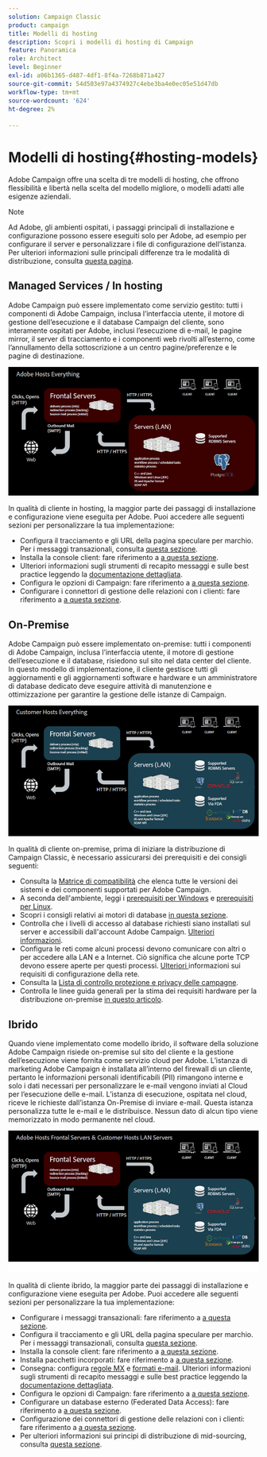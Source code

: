 ```yaml
---
solution: Campaign Classic
product: campaign
title: Modelli di hosting
description: Scopri i modelli di hosting di Campaign
feature: Panoramica
role: Architect
level: Beginner
exl-id: a06b1365-d487-4df1-8f4a-7268b871a427
source-git-commit: 54d503e97a4374927c4ebe3ba4e0ec05e51d47db
workflow-type: tm+mt
source-wordcount: '624'
ht-degree: 2%

---
```


# Modelli di hosting{#hosting-models}

Adobe Campaign offre una scelta di tre modelli di hosting, che offrono flessibilità e libertà nella scelta del modello migliore, o modelli adatti alle esigenze aziendali.

>[!NOTE]
>
>Ad Adobe, gli ambienti ospitati, i passaggi principali di installazione e configurazione possono essere eseguiti solo per Adobe, ad esempio per configurare il server e personalizzare i file di configurazione dell’istanza. Per ulteriori informazioni sulle principali differenze tra le modalità di distribuzione, consulta [questa pagina](../../installation/using/capability-matrix.md).

## Managed Services / In hosting

Adobe Campaign può essere implementato come servizio gestito: tutti i componenti di Adobe Campaign, inclusa l’interfaccia utente, il motore di gestione dell’esecuzione e il database Campaign del cliente, sono interamente ospitati per Adobe, inclusi l’esecuzione di e-mail, le pagine mirror, il server di tracciamento e i componenti web rivolti all’esterno, come l’annullamento della sottoscrizione a un centro pagine/preferenze e le pagine di destinazione.

![](assets/deployment_hosted.png)

In qualità di cliente in hosting, la maggior parte dei passaggi di installazione e configurazione viene eseguita per Adobe. Puoi accedere alle seguenti sezioni per personalizzare la tua implementazione:

* Configura il tracciamento e gli URL della pagina speculare per marchio. Per i messaggi transazionali, consulta [questa sezione](../../message-center/using/additional-configurations.md#configuring-multibranding).
* Installa la console client: fare riferimento a [a questa sezione](../../installation/using/installing-the-client-console.md).
* Ulteriori informazioni sugli strumenti di recapito messaggi e sulle best practice leggendo la [documentazione dettagliata](../../delivery/using/about-deliverability.md).
* Configura le opzioni di Campaign: fare riferimento a [a questa sezione](../../installation/using/configuring-campaign-options.md).
* Configurare i connettori di gestione delle relazioni con i clienti: fare riferimento a [a questa sezione](../../platform/using/crm-connectors.md).

## On-Premise

Adobe Campaign può essere implementato on-premise: tutti i componenti di Adobe Campaign, inclusa l’interfaccia utente, il motore di gestione dell’esecuzione e il database, risiedono sul sito nel data center del cliente. In questo modello di implementazione, il cliente gestisce tutti gli aggiornamenti e gli aggiornamenti software e hardware e un amministratore di database dedicato deve eseguire attività di manutenzione e ottimizzazione per garantire la gestione delle istanze di Campaign.

![](assets/deployment_onpremise.png)

In qualità di cliente on-premise, prima di iniziare la distribuzione di Campaign Classic, è necessario assicurarsi dei prerequisiti e dei consigli seguenti:

* Consulta la [Matrice di compatibilità](../../rn/using/compatibility-matrix.md) che elenca tutte le versioni dei sistemi e dei componenti supportati per Adobe Campaign.
* A seconda dell&#39;ambiente, leggi i [prerequisiti per Windows](../../installation/using/prerequisites-of-campaign-installation-in-windows.md) e [prerequisiti per Linux](../../installation/using/prerequisites-of-campaign-installation-in-linux.md).
* Scopri i consigli relativi ai motori di database [in questa sezione](../../installation/using/database.md).
* Controlla che i livelli di accesso al database richiesti siano installati sul server e accessibili dall&#39;account Adobe Campaign. [Ulteriori informazioni](../../installation/using/application-server.md).
* Configura le reti come alcuni processi devono comunicare con altri o per accedere alla LAN e a Internet. Ciò significa che alcune porte TCP devono essere aperte per questi processi. [Ulteriori ](../../installation/using/network-configuration.md) informazioni sui requisiti di configurazione della rete.
* Consulta la [Lista di controllo protezione e privacy delle campagne](https://helpx.adobe.com/it/campaign/kb/acc-security.html).
* Controlla le linee guida generali per la stima dei requisiti hardware per la distribuzione on-premise [in questo articolo](https://helpx.adobe.com/it/campaign/kb/hardware-sizing-guide.html).

## Ibrido

Quando viene implementato come modello ibrido, il software della soluzione Adobe Campaign risiede on-premise sul sito del cliente e la gestione dell’esecuzione viene fornita come servizio cloud per Adobe. L’istanza di marketing Adobe Campaign è installata all’interno del firewall di un cliente, pertanto le informazioni personali identificabili (PII) rimangono interne e solo i dati necessari per personalizzare le e-mail vengono inviati al Cloud per l’esecuzione delle e-mail. L’istanza di esecuzione, ospitata nel cloud, riceve le richieste dall’istanza On-Premise di inviare e-mail. Questa istanza personalizza tutte le e-mail e le distribuisce. Nessun dato di alcun tipo viene memorizzato in modo permanente nel cloud.

![](assets/deployment_hybrid.png)

In qualità di cliente ibrido, la maggior parte dei passaggi di installazione e configurazione viene eseguita per Adobe. Puoi accedere alle seguenti sezioni per personalizzare la tua implementazione:

* Configurare i messaggi transazionali: fare riferimento a [a questa sezione](../../message-center/using/transactional-messaging-architecture.md).
* Configura il tracciamento e gli URL della pagina speculare per marchio. Per i messaggi transazionali, consulta [questa sezione](../../message-center/using/additional-configurations.md#configuring-multibranding).
* Installa la console client: fare riferimento a [a questa sezione](../../installation/using/installing-the-client-console.md).
* Installa pacchetti incorporati: fare riferimento a [a questa sezione](../../installation/using/installing-campaign-standard-packages.md).
* Consegna: configura [regole MX](../../installation/using/email-deliverability.md#mx-configuration) e [formati e-mail](../../installation/using/email-deliverability.md#managing-email-formats). Ulteriori informazioni sugli strumenti di recapito messaggi e sulle best practice leggendo la [documentazione dettagliata](../../delivery/using/about-deliverability.md).
* Configura le opzioni di Campaign: fare riferimento a [a questa sezione](../../installation/using/configuring-campaign-options.md).
* Configurare un database esterno (Federated Data Access): fare riferimento a [a questa sezione](../../installation/using/about-fda.md).
* Configurazione dei connettori di gestione delle relazioni con i clienti: fare riferimento a [a questa sezione](../../platform/using/crm-connectors.md).
* Per ulteriori informazioni sui principi di distribuzione di mid-sourcing, consulta [questa sezione](../../installation/using/mid-sourcing-deployment.md).
